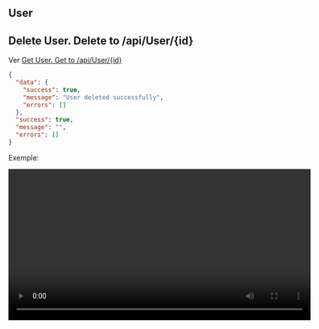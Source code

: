 ## User

## Delete User. Delete to /api/User/{id}

Ver [Get User. Get to /api/User/{id}](/.doc/get-user.md)

```json
{
  "data": {
    "success": true,
    "message": "User deleted successfully",
    "errors": []
  },
  "success": true,
  "message": "",
  "errors": []
}
```

Exemple:
<p align="center">
    <video width="600" controls>
        <source src="../assets/movies/delete-user.mp4" type="video/mp4">
        Your browser does not support the video tag.
    </video>
</p>
